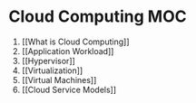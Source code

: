 # Cloud Computing MOC
1. [[What is Cloud Computing]]
2. [[Application Workload]]
3. [[Hypervisor]]
4. [[Virtualization]]
5. [[Virtual Machines]]
6. [[Cloud Service Models]]
